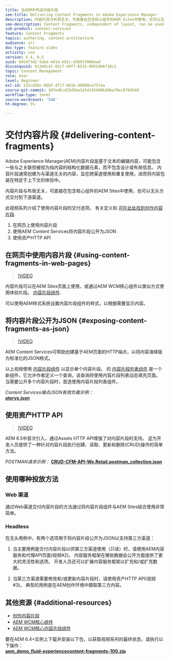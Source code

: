 ```yaml
---
title: 在AEM中传送内容片段
seo-title: Delivering Content Fragments in Adobe Experience Manager
description: 内容片段与布局无关，可直接在包含核心组件的AEM Sites中使用，也可以无头方式交付到下游渠道。
seo-description: Content Fragments, independent of layout, can be used directly in AEM Sites with Core Components or can be delivered in a headless manner to downstream channels.
sub-product: content-services
feature: Content Fragments
topics: authoring, content-architecture
audience: all
doc-type: feature video
activity: use
version: 6.4, 6.5
uuid: 045473d2-5abe-4414-b91c-d369f3069ead
discoiquuid: 912e0c41-83cf-49f7-b515-09519b6718c1
topic: Content Management
role: User
level: Beginner
exl-id: 525cd30c-05bf-4f17-b61b-90609ce757ea
source-git-commit: 307ed6cd25d5be1e54145406b206a78ec878d548
workflow-type: tm+mt
source-wordcount: '548'
ht-degree: 5%

---
```


# 交付内容片段 {#delivering-content-fragments}

Adobe Experience Manager(AEM)内容片段是基于文本的编辑内容，可能包含一些与之关联但被视为纯内容的结构化数据元素，而不包含设计或布局信息。 内容片段通常创建为与渠道无关的内容，旨在跨渠道使用和重复使用，进而将内容包装在特定于上下文的体验中。

内容片段与布局无关，可直接在包含核心组件的AEM Sites中使用，也可以无头方式交付到下游渠道。

此视频系列介绍了使用内容片段的交付选项。 有关定义和 [可在此处找到创作内容片段](content-fragments-feature-video-use.md).

1. 在网页上使用内容片段
2. 使用AEM Content Services将内容片段公开为JSON
3. 使用资产HTTP API

## 在网页中使用内容片段 {#using-content-fragments-in-web-pages}

>[!VIDEO](https://video.tv.adobe.com/v/22449/?quality=12&learn=on)

内容片段可以在AEM Sites页面上使用，或通过AEM WCM核心组件以类似方式使用体验片段。 [内容片段组件](https://experienceleague.adobe.com/docs/experience-manager-core-components/using/components/content-fragment-component.html?lang=zh-Hans).

可以使用AEM样式系统设置内容片段组件的样式，以根据需要显示内容。

## 将内容片段公开为JSON {#exposing-content-fragments-as-json}

>[!VIDEO](https://video.tv.adobe.com/v/22448/?quality=12&learn=on)

AEM Content Services可帮助创建基于AEM页面的HTTP端点，以将内容演绎版为标准化的JSON格式。

以上视频使用 [内容片段组件](https://experienceleague.adobe.com/docs/experience-manager-core-components/using/components/content-fragment-component.html) 以显示单个内容片段。 的 [内容片段列表组件](https://experienceleague.adobe.com/docs/experience-manager-core-components/using/components/content-fragment-list.html) 是一个新组件，它允许作者定义一个查询，该查询将使用内容片段列表动态填充页面。 当需要公开多个内容片段时，首选使用内容片段列表组件。

*Content Services端点JSON有效负载示例：*\
**[aterys.json](assets/athletes.json)**

## 使用资产HTTP API

>[!VIDEO](https://video.tv.adobe.com/v/26390/?quality=12&learn=on)

AEM 6.5中首次引入，通过Assets HTTP API增强了对内容片段的支持。 这为开发人员提供了一种针对内容片段执行创建、读取、更新和删除(CRUD)操作的简单方法。

*POSTMAN请求示例：*
**[CRUD-CFM-API-We.Retail.postman_collection.json](assets/CRUD-CFM-API-We.Retail.postman_collection.json)**

## 使用哪种投放方法

### Web 渠道

通过Web渠道交付内容片段的方法通过将内容片段组件与AEM Sites结合使用非常简单。

### Headless

在无头用例中，有两个选项用于将内容片段公开为JSON以支持第三方渠道：

1. 当主要用例是交付内容片段以供第三方渠道使用（只读）时，请使用AEM内容服务和代理API页面(视频#2)。 内容服务框架在哪些数据会公开方面提供了更大的灵活性和选项。 开发人员还可以扩展内容服务框架以扩充和/或扩充数据。

2. 当第三方渠道需要修改和/或更新内容片段时，请使用资产HTTP API(视频#3)。 典型的用例是在AEM创作环境中摄取第三方内容。

## 其他资源 {#additional-resources}

* [创作内容片段](content-fragments-feature-video-use.md)
* [AEM WCM核心组件](https://experienceleague.adobe.com/docs/experience-manager-core-components/using/introduction.html?lang=zh-Hans)
* [AEM WCM核心内容片段组件](https://experienceleague.adobe.com/docs/experience-manager-core-components/using/components/content-fragment-component.html)

要在AEM 6.4+实例上下载并安装以下包，以获取视频系列的最终状态，请执行以下操作：\
**[aem_demo_fluid-experiencecontent-fragments-100.zip](assets/aem_demo_fluid-experiencescontent-fragments-100.zip)**
